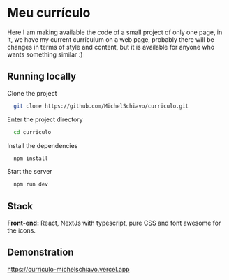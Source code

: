 # Meu currículo

Here I am making available the code of a small project of only one page, in it, we have my current curriculum on a web page, probably there will be changes in terms of style and content, but it is available for anyone who wants something similar :)

## Running locally

Clone the project

```bash
  git clone https://github.com/MichelSchiavo/curriculo.git
```

Enter the project directory

```bash
  cd curriculo
```

Install the dependencies

```bash
  npm install
```

Start the server

```bash
  npm run dev
```

## Stack

**Front-end:** React, NextJs with typescript, pure CSS and font awesome for the icons.

## Demonstration

https://curriculo-michelschiavo.vercel.app
